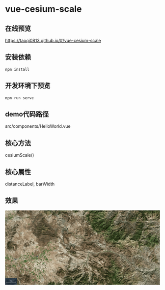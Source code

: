 # vue-cesium-scale

## 在线预览
https://taoqi0813.github.io/#/vue-cesium-scale

## 安装依赖
```
npm install
```

## 开发环境下预览
```
npm run serve
```

## demo代码路径
src/components/HelloWorld.vue

## 核心方法
cesiumScale()

## 核心属性
distanceLabel,
barWidth

## 效果
![avatar](demo.png)
